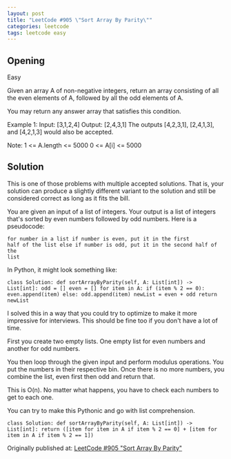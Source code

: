 ```yaml
---
layout: post
title: "LeetCode #905 \"Sort Array By Parity\""
categories: leetcode
tags: leetcode easy
---
```


## Opening

Easy

Given an array A of non-negative integers, return an array consisting of all the even elements of A, followed by all the odd elements of A.

You may return any answer array that satisfies this condition.

Example 1:
Input: [3,1,2,4]
Output: [2,4,3,1]
The outputs [4,2,3,1], [2,4,1,3], and [4,2,1,3] would also be accepted.

Note:
1 <= A.length <= 5000
0 <= A[i] <= 5000

## Solution

This is one of those problems with multiple accepted solutions. That is, your solution can produce a slightly different variant to the solution and still be considered correct as long as it fits the bill.

You are given an input of a list of integers. Your output is a list of integers that's sorted by even numbers followed by odd numbers. Here is a pseudocode:

<code>for number in a list
    if number is even, put it in the first half of the list
    else if number is odd, put it in the second half of the list</code>
    
In Python, it might look something like:

<code>class Solution:
    def sortArrayByParity(self, A: List[int]) -> List[int]:
        odd = []
        even = []
        for item in A:
            if (item % 2 == 0):
                even.append(item)
            else:
                odd.append(item)
        newList = even + odd
        return newList</code>

I solved this in a way that you could try to optimize to make it more impressive for interviews. This should be fine too if you don't have a lot of time.

First you create two empty lists. One empty list for even numbers and another for odd numbers.

You then loop through the given input and perform modulus operations. You put the numbers in their respective bin. Once there is no more numbers, you combine the list, even first then odd and return that.

This is O(n). No matter what happens, you have to check each numbers to get to each one.

You can try to make this Pythonic and go with list comprehension.

<code>class Solution:
    def sortArrayByParity(self, A: List[int]) -> List[int]:
        return ([item for item in A if item % 2 == 0] + [item for item in A if item % 2 == 1])</code>
        
Originally published at: [LeetCode #905 "Sort Array By Parity"](https://medium.com/@cassandriel/leetcode-905-sort-array-by-parity-8253fd10f556)
